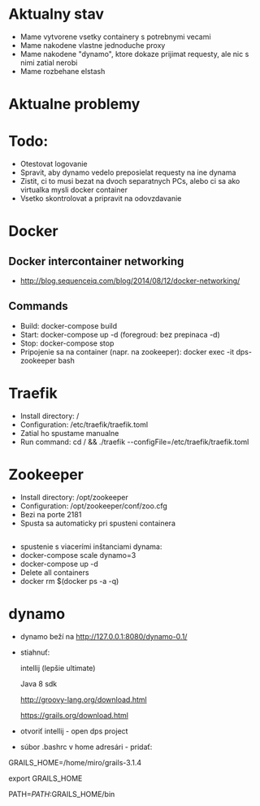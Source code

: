 # Aktualny stav
* Mame vytvorene vsetky containery s potrebnymi vecami
* Mame nakodene vlastne jednoduche proxy
* Mame nakodene "dynamo", ktore dokaze prijimat requesty, ale nic s nimi zatial nerobi
* Mame rozbehane elstash

# Aktualne problemy

# Todo:
* Otestovat logovanie
* Spravit, aby dynamo vedelo preposielat requesty na ine dynama
* Zistit, ci to musi bezat na dvoch separatnych PCs, alebo ci sa ako virtualka mysli docker container
* Vsetko skontrolovat a pripravit na odovzdavanie

# Docker

## Docker intercontainer networking
* http://blog.sequenceiq.com/blog/2014/08/12/docker-networking/

## Commands
* Build: docker-compose build
* Start: docker-compose up -d (foregroud: bez prepinaca -d)
* Stop:  docker-compose stop
* Pripojenie sa na container (napr. na zookeeper): docker exec -it dps-zookeeper bash

# Traefik
* Install directory: /
* Configuration: /etc/traefik/traefik.toml
* Zatial ho spustame manualne
* Run command: cd / && ./traefik --configFile=/etc/traefik/traefik.toml

# Zookeeper
* Install directory: /opt/zookeeper
* Configuration: /opt/zookeeper/conf/zoo.cfg
* Bezi na porte 2181
* Spusta sa automaticky pri spusteni containera

##
* spustenie s viacerími inštanciami dynama:
* docker-compose scale dynamo=3
* docker-compose up -d
* Delete all containers
* docker rm $(docker ps -a -q)

# dynamo
* dynamo beží na http://127.0.0.1:8080/dynamo-0.1/
* stiahnuť:

    intellij (lepšie ultimate)

    Java 8 sdk

    http://groovy-lang.org/download.html

    https://grails.org/download.html

* otvoriť intellij - open dps project
* súbor .bashrc v home adresári - pridať:

GRAILS_HOME=/home/miro/grails-3.1.4

export GRAILS_HOME

PATH=$PATH:$GRAILS_HOME/bin

